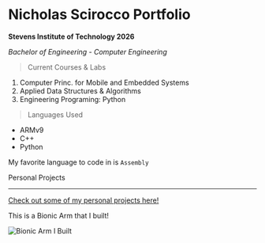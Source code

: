 # Nicholas Scirocco Portfolio

**Stevens Institute of Technology 2026**

*Bachelor of Engineering - Computer Engineering*

> Current Courses & Labs

1. Computer Princ. for Mobile and Embedded Systems
2. Applied Data Structures & Algorithms
3. Engineering Programing: Python
   
> Languages Used
- ARMv9
- C++
- Python

My favorite language to code in is `Assembly`

Personal Projects

---

[Check out some of my personal projects here!](https://www.youtube.com/@nicholasscirocco1432)

This is a Bionic Arm that I built!

![Bionic Arm I Built](https://github.com/user-attachments/assets/e59b179b-f95a-4c20-ae14-d926d54fc584)





